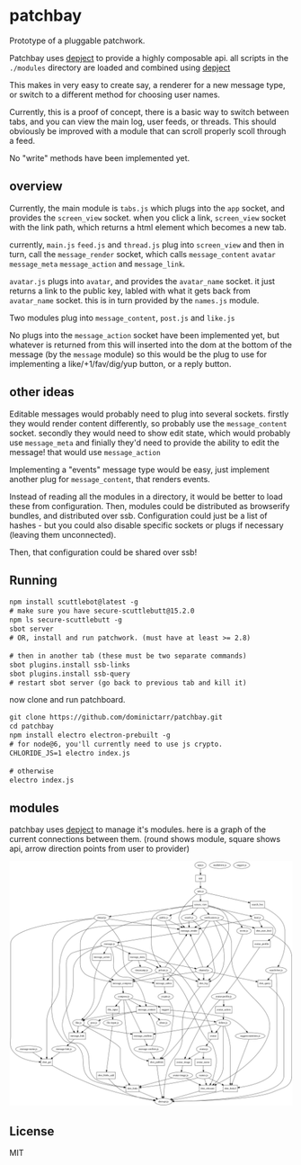 # patchbay

Prototype of a pluggable patchwork.

Patchbay uses [depject](https://npm.im/depject) to provide
a highly composable api. all scripts in the `./modules` directory
are loaded and combined using [depject](https://npm.im/depject)

This makes in very easy to create say, a renderer for a new message type,
or switch to a different method for choosing user names.

Currently, this is a proof of concept, there is a basic way to switch
between tabs, and you can view the main log, user feeds, or threads.
This should obviously be improved with a module that can
scroll properly scoll through a feed.

No "write" methods have been implemented yet.

## overview

Currently, the main module is `tabs.js` which plugs into
the `app` socket, and provides the `screen_view` socket.
when you click a link, `screen_view` socket with the link path,
which returns a html element which becomes a new tab.

currently, `main.js` `feed.js` and `thread.js` plug into `screen_view`
and then in turn, call the `message_render` socket, which calls
`message_content` `avatar` `message_meta` `message_action` and `message_link`.

`avatar.js` plugs into `avatar`, and provides the `avatar_name` socket.
it just returns a link to the public key, labled with what it gets back
from `avatar_name` socket. this is in turn provided by the `names.js` module.

Two modules plug into `message_content`, `post.js` and `like.js`

No plugs into the `message_action` socket have been implemented yet,
but whatever is returned from this will inserted into the dom at the bottom
of the message (by the `message` module) so this would be the plug to
use for implementing a like/+1/fav/dig/yup button, or a reply button.

## other ideas

Editable messages would probably need to plug into several sockets.
firstly they would render content differently, so probably use the `message_content` socket.
secondly they would need to show edit state, which would probably use `message_meta`
and finially they'd need to provide the ability to edit the message!
that would use `message_action`

Implementing a "events" message type would be easy, just implement another
plug for `message_content`, that renders events.

Instead of reading all the modules in a directory, it would be better
to load these from configuration. Then, modules could be distributed
as browserify bundles, and distributed over ssb. Configuration
could just be a list of hashes - but you could also disable specific
sockets or plugs if necessary (leaving them unconnected).

Then, that configuration could be shared over ssb!

## Running

```
npm install scuttlebot@latest -g
# make sure you have secure-scuttlebutt@15.2.0
npm ls secure-scuttlebutt -g
sbot server
# OR, install and run patchwork. (must have at least >= 2.8)

# then in another tab (these must be two separate commands)
sbot plugins.install ssb-links
sbot plugins.install ssb-query
# restart sbot server (go back to previous tab and kill it)
```
now clone and run patchboard.
```
git clone https://github.com/dominictarr/patchbay.git
cd patchbay
npm install electro electron-prebuilt -g
# for node@6, you'll currently need to use js crypto.
CHLORIDE_JS=1 electro index.js

# otherwise
electro index.js
```

## modules

patchbay uses [depject](http://github.com/dominictarr/depject) to manage it's modules.
here is a graph of the current connections between them. (round shows module,
square shows api, arrow direction points from user to provider)

![module graph](./graph.svg)


## License

MIT




